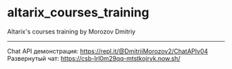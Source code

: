 # altarix_courses_training
Altarix's courses training by Morozov Dmitriy
****
Chat API демонстрация:    https://repl.it/@DmitriiMorozov2/ChatAPIv04 
Развернутый чат:    https://csb-lrl0m29qq-mtstkojrvk.now.sh/
